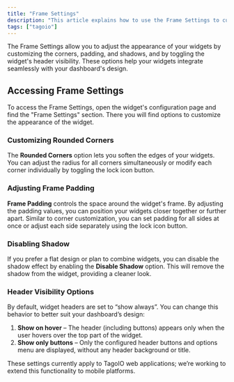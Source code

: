 ```yaml
---
title: "Frame Settings"
description: "This article explains how to use the Frame Settings to customize the appearance of widgets — including corners, padding, shadows, and header visibility — and how to access these options from a widget's configuration page."
tags: ["tagoio"]
---
```

The Frame Settings allow you to adjust the appearance of your widgets by customizing the corners, padding, and shadows, and by toggling the widget's header visibility. These options help your widgets integrate seamlessly with your dashboard's design.

<!-- Image placeholder removed for build -->

## Accessing Frame Settings
To access the Frame Settings, open the widget's configuration page and find the "Frame Settings" section. There you will find options to customize the appearance of the widget.

### Customizing Rounded Corners
The **Rounded Corners** option lets you soften the edges of your widgets. You can adjust the radius for all corners simultaneously or modify each corner individually by toggling the lock icon button.

### Adjusting Frame Padding
**Frame Padding** controls the space around the widget's frame. By adjusting the padding values, you can position your widgets closer together or further apart. Similar to corner customization, you can set padding for all sides at once or adjust each side separately using the lock icon button.

### Disabling Shadow
If you prefer a flat design or plan to combine widgets, you can disable the shadow effect by enabling the **Disable Shadow** option. This will remove the shadow from the widget, providing a cleaner look.

### Header Visibility Options
By default, widget headers are set to “show always”. You can change this behavior to better suit your dashboard’s design:

1. **Show on hover** – The header (including buttons) appears only when the user hovers over the top part of the widget.
2. **Show only buttons** – Only the configured header buttons and options menu are displayed, without any header background or title.

These settings currently apply to TagoIO web applications; we’re working to extend this functionality to mobile platforms.

<!-- Image placeholder removed for build -->